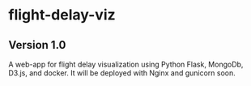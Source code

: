 # flight-delay-viz
## Version 1.0

A web-app for flight delay visualization using Python Flask, MongoDb, D3.js, and docker. It will be deployed with Nginx and gunicorn soon.




